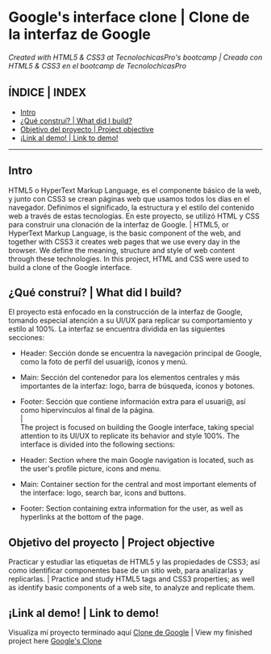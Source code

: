 # Google's interface clone | Clone de la interfaz de Google
###### Created with HTML5 &amp; CSS3 at TecnolochicasPro's bootcamp | Creado con HTML5 &amp; CSS3 en el bootcamp de TecnolochicasPro

## ÍNDICE | INDEX
* [Intro](#Intro)
* [¿Qué construí? | What did I build?](https://github.com/CinthiaAlarcon/Google-Clone/blob/main/README.md#qu%C3%A9-constru%C3%AD--what-did-i-build)
* [Objetivo del proyecto | Project objective](https://github.com/CinthiaAlarcon/Google-Clone/blob/main/README.md#objetivo-del-proyecto--project-objective)
* [¡Link al demo! | Link to demo!](https://github.com/CinthiaAlarcon/Google-Clone/blob/main/README.md#link-al-demo--link-to-demo)

***

## Intro
HTML5 o HyperText Markup Language, es el componente básico de la web, y junto con CSS3 se crean páginas web que usamos todos los días en el navegador. Definimos el significado, la estructura y el estilo del contenido web a través de estas tecnologías.
En este proyecto, se utilizó HTML y CSS para construir una clonación de la interfaz de Google.
|
HTML5, or HyperText Markup Language, is the basic component of the web, and together with CSS3 it creates web pages that we use every day in the browser. We define the meaning, structure and style of web content through these technologies.
In this project, HTML and CSS were used to build a clone of the Google interface.

## ¿Qué construí? | What did I build?
El proyecto está enfocado en la construcción de la interfaz de Google, tomando especial atención a su UI/UX para replicar su comportamiento y estilo al 100%. La interfaz se encuentra dividida en las siguientes secciones:

* Header: Sección donde se encuentra la navegación principal de Google, como la foto de perfil del usuari@, íconos y menú.

* Main: Sección del contenedor para los elementos centrales y más importantes de la interfaz: logo, barra de búsqueda, íconos y botones.

* Footer: Sección que contiene información extra para el usuari@, así como hipervínculos al final de la página. <br>
| <br>
The project is focused on building the Google interface, taking special attention to its UI/UX to replicate its behavior and style 100%. The interface is divided into the following sections:

* Header: Section where the main Google navigation is located, such as the user's profile picture, icons and menu.

* Main: Container section for the central and most important elements of the interface: logo, search bar, icons and buttons.

* Footer: Section containing extra information for the user, as well as hyperlinks at the bottom of the page.

## Objetivo del proyecto | Project objective
Practicar y estudiar las etiquetas de HTML5 y las propiedades de CSS3; así como identificar componentes base de un sitio web, para analizarlas y replicarlas.
|
Practice and study HTML5 tags and CSS3 properties; as well as identify basic components of a web site, to analyze and replicate them.

## ¡Link al demo! | Link to demo!
Visualiza mí proyecto terminado aquí [Clone de Google](https://cinthiaalarcon.github.io/Google-Clone/) | View my finished project here [Google's Clone](https://cinthiaalarcon.github.io/Google-Clone/)
